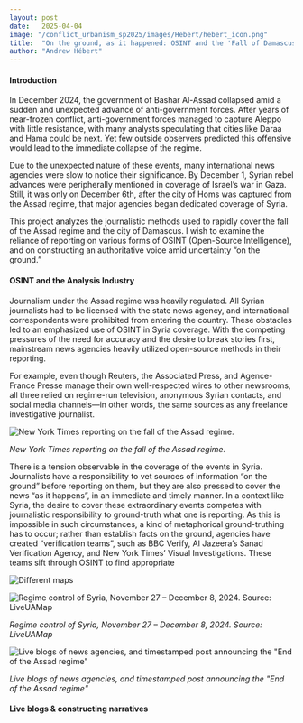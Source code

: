 ```yaml
---
layout: post
date:   2025-04-04
image: "/conflict_urbanism_sp2025/images/Hebert/hebert_icon.png"
title:  "On the ground, as it happened: OSINT and the 'Fall of Damascus' "
author: "Andrew Hébert"
---
```

####  Introduction

In December 2024, the government of Bashar Al-Assad collapsed amid a sudden and unexpected advance of anti-government forces. After years of near-frozen conflict, anti-government forces managed to capture Aleppo with little resistance, with many analysts speculating that cities like Daraa and Hama could be next. Yet few outside observers predicted this offensive would lead to the immediate collapse of the regime. 

Due to the unexpected nature of these events, many international news agencies were slow to notice their significance. By December 1, Syrian rebel advances were peripherally mentioned in coverage of Israel’s war in Gaza. Still, it was only on December 6th, after the city of Homs was captured from the Assad regime, that major agencies began dedicated coverage of Syria. 

This project analyzes the journalistic methods used to rapidly cover the fall of the Assad regime and the city of Damascus. I wish to examine the reliance of reporting on various forms of OSINT (Open-Source Intelligence), and on constructing an authoritative voice amid uncertainty “on the ground.”

#### OSINT and the Analysis Industry

Journalism under the Assad regime was heavily regulated. All Syrian journalists had to be licensed with the state news agency, and international correspondents were prohibited from entering the country. These obstacles led to an emphasized use of OSINT in Syria coverage. With the competing pressures of the need for accuracy and the desire to break stories first, mainstream news agencies heavily utilized open-source methods in their reporting.  

For example, even though Reuters, the Associated Press, and Agence-France Presse manage their own well-respected wires to other newsrooms, all three relied on regime-run television, anonymous Syrian contacts, and social media channels—in other words, the same sources as any freelance investigative journalist. 

![New York Times reporting on the fall of the Assad regime.](/conflict_urbanism_sp2025/images/Hebert/hebert_nyt.png)

*New York Times reporting on the fall of the Assad regime.*

There is a tension observable in the coverage of the events in Syria. Journalists have a responsibility to vet sources of information “on the ground” before reporting on them, but they are also pressed to cover the news “as it happens”, in an immediate and timely manner. In a context like Syria, the desire to cover these extraordinary events competes with journalistic responsibility to ground-truth what one is reporting. As this is impossible in such circumstances, a kind of metaphorical ground-truthing has to occur; rather than establish facts on the ground, agencies have created “verification teams”,  such as BBC Verify, Al Jazeera’s Sanad Verification Agency, and New York Times’ Visual Investigations. These teams sift through OSINT to find appropriate 

![Different maps](/conflict_urbanism_sp2025/images/Hebert/hebert_maps.png)

![Regime control of Syria, November 27 – December 8, 2024. Source: LiveUAMap](/conflict_urbanism_sp2025/images/Hebert/hebert_LiveUAMap.gif)

*Regime control of Syria, November 27 – December 8, 2024. Source: LiveUAMap*

![Live blogs of news agencies, and timestamped post announcing the "End of the Assad regime"](/conflict_urbanism_sp2025/images/Hebert/hebert_timeline1.png)

*Live blogs of news agencies, and timestamped post announcing the "End of the Assad regime"*

#### Live blogs & constructing narratives

